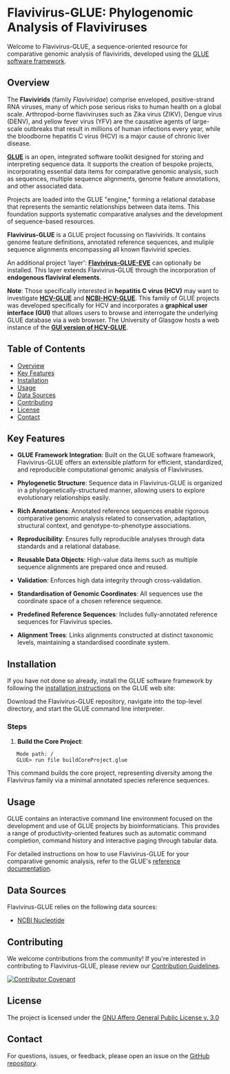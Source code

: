 # Flavivirus-GLUE: Phylogenomic Analysis of Flaviviruses

Welcome to Flavivirus-GLUE, a sequence-oriented resource for comparative genomic analysis of flavivirids, developed using the [GLUE software framework](https://github.com/giffordlabcvr/gluetools).

## Overview

The **Flavivirids** (family *Flaviviridae*) comprise enveloped, positive-strand RNA viruses, many of which pose serious risks to human health on a global scale. Arthropod-borne flaviviruses such as Zika virus (ZIKV), Dengue virus (DENV), and yellow fever virus (YFV) are the causative agents of large-scale outbreaks that result in millions of human infections every year, while the bloodborne hepatitis C virus (HCV) is a major cause of chronic liver disease. 

**[GLUE](https://github.com/giffordlabcvr/gluetools)** is an open, integrated software toolkit designed for storing and interpreting sequence data. It supports the creation of bespoke projects, incorporating essential data items for comparative genomic analysis, such as sequences, multiple sequence alignments, genome feature annotations, and other associated data.

Projects are loaded into the GLUE "engine," forming a relational database that represents the semantic relationships between data items. This foundation supports systematic comparative analyses and the development of sequence-based resources.

**Flavivirus-GLUE** is a GLUE project focussing on flavivirids. It contains genome feature definitions, annotated reference sequences, and muliple sequence alignments encompassing all known flavivirid species.

An additional project 'layer': **[Flavivirus-GLUE-EVE](https://github.com/giffordlabcvr/Flavivirus-GLUE-EVE)** can optionally be installed. This layer extends Flavivirus-GLUE through the incorporation of **endogenous flaviviral elements**.

**Note**: Those specifically interested in **hepatitis C virus (HCV)** may want to investigate [**HCV-GLUE**](https://github.com/giffordlabcvr/HCV-GLUE) and [**NCBI-HCV-GLUE**](https://github.com/giffordlabcvr/NCBI-HCV-GLUE). This family of GLUE projects was developed specifically for HCV and incorporates a **graphical user interface (GUI)** that allows users to browse and interrogate the underlying GLUE database via a web browser. The University of Glasgow hosts a web instance of the [**GUI version of HCV-GLUE**](http://hcv-glue.cvr.gla.ac.uk/).

## Table of Contents

- [Overview](#overview)
- [Key Features](#key-features)
- [Installation](#installation)
- [Usage](#usage)
- [Data Sources](#data-sources)
- [Contributing](#contributing)
- [License](#license)
- [Contact](#contact)

## Key Features


- **GLUE Framework Integration**: Built on the GLUE software framework, Flavivirus-GLUE offers an extensible platform for efficient, standardized, and reproducible computational genomic analysis of Flaviviruses.

- **Phylogenetic Structure**: Sequence data in Flavivirus-GLUE is organized in a phylogenetically-structured manner, allowing users to explore evolutionary relationships easily.

- **Rich Annotations**: Annotated reference sequences enable rigorous comparative genomic analysis related to conservation, adaptation, structural context, and genotype-to-phenotype associations.
  
- **Reproducibility**: Ensures fully reproducible analyses through data standards and a relational database.
  
- **Reusable Data Objects**: High-value data items such as multiple sequence alignments are prepared once and reused.
  
- **Validation**: Enforces high data integrity through cross-validation.
  
- **Standardisation of Genomic Coordinates**: All sequences use the coordinate space of a chosen reference sequence.
  
- **Predefined Reference Sequences**: Includes fully-annotated reference sequences for Flavivirus species.
  
- **Alignment Trees**: Links alignments constructed at distinct taxonomic levels, maintaining a standardised coordinate system.
  

## Installation

If you have not done so already, install the GLUE software framework by following the [installation instructions](http://glue-tools.cvr.gla.ac.uk/#/installation) on the GLUE web site: 

Download the Flavivirus-GLUE repository, navigate into the top-level directory, and start the GLUE command line interpreter.

### Steps

1. **Build the Core Project**:
   
```
   Mode path: /
   GLUE> run file buildCoreProject.glue
```

This command builds the core project, representing diversity among the Flavivirus family via a minimal annotated species reference sequences.

## Usage

GLUE contains an interactive command line environment focused on the development and use of GLUE projects by bioinformaticians. This provides a range of productivity-oriented features such as automatic command completion, command history and interactive paging through tabular data. 

For detailed instructions on how to use Flavivirus-GLUE for your comparative genomic analysis, refer to the GLUE's [reference documentation](http://glue-tools.cvr.gla.ac.uk/).

## Data Sources

Flavivirus-GLUE relies on the following data sources:

- [NCBI Nucleotide](https://www.ncbi.nlm.nih.gov/nuccore)


## Contributing

We welcome contributions from the community! If you're interested in contributing to Flavivirus-GLUE, please review our [Contribution Guidelines](./md/CONTRIBUTING.md).

[![Contributor Covenant](https://img.shields.io/badge/Contributor%20Covenant-2.1-4baaaa.svg)](./md/code_of_conduct.md)


## License

The project is licensed under the [GNU Affero General Public License v. 3.0](https://www.gnu.org/licenses/agpl-3.0.en.html)

## Contact

For questions, issues, or feedback, please open an issue on the [GitHub repository](https://github.com/giffordlabcvr/Flavivirus-GLUE/issues).

